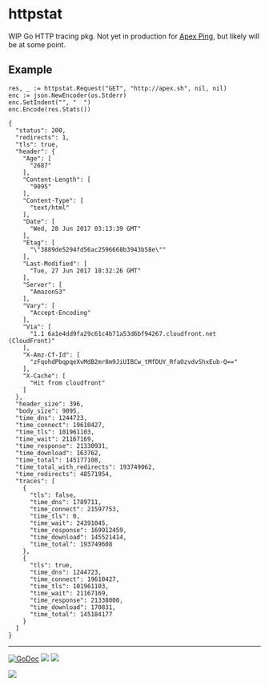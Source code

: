 # httpstat

WIP Go HTTP tracing pkg. Not yet in production for [Apex Ping](https://apex.sh/ping/), but likely will be at some point.

## Example

```
res, _ := httpstat.Request("GET", "http://apex.sh", nil, nil)
enc := json.NewEncoder(os.Stderr)
enc.SetIndent("", "  ")
enc.Encode(res.Stats())
```

```
{
  "status": 200,
  "redirects": 1,
  "tls": true,
  "header": {
    "Age": [
      "2687"
    ],
    "Content-Length": [
      "9095"
    ],
    "Content-Type": [
      "text/html"
    ],
    "Date": [
      "Wed, 28 Jun 2017 03:13:39 GMT"
    ],
    "Etag": [
      "\"3889de5294fd56ac2596668b3943b58e\""
    ],
    "Last-Modified": [
      "Tue, 27 Jun 2017 18:32:26 GMT"
    ],
    "Server": [
      "AmazonS3"
    ],
    "Vary": [
      "Accept-Encoding"
    ],
    "Via": [
      "1.1 6a1e4dd9fa29c61c4b71a53d6bf94267.cloudfront.net (CloudFront)"
    ],
    "X-Amz-Cf-Id": [
      "zFqohdPbqpqeXvMdB2mr8m9JiUIBCw_tMfDUY_RfaOzvdvShxEub-Q=="
    ],
    "X-Cache": [
      "Hit from cloudfront"
    ]
  },
  "header_size": 396,
  "body_size": 9095,
  "time_dns": 1244723,
  "time_connect": 19610427,
  "time_tls": 101961103,
  "time_wait": 21167169,
  "time_response": 21330931,
  "time_download": 163762,
  "time_total": 145177108,
  "time_total_with_redirects": 193749062,
  "time_redirects": 48571954,
  "traces": [
    {
      "tls": false,
      "time_dns": 1789711,
      "time_connect": 21597753,
      "time_tls": 0,
      "time_wait": 24391045,
      "time_response": 169912459,
      "time_download": 145521414,
      "time_total": 193749608
    },
    {
      "tls": true,
      "time_dns": 1244723,
      "time_connect": 19610427,
      "time_tls": 101961103,
      "time_wait": 21167169,
      "time_response": 21338000,
      "time_download": 170831,
      "time_total": 145184177
    }
  ]
}
```

---

[![GoDoc](https://godoc.org/github.com/apex/httpstat?status.svg)](https://godoc.org/github.com/apex/httpstat)
![](https://img.shields.io/badge/license-MIT-blue.svg)
![](https://img.shields.io/badge/status-stable-green.svg)

<a href="https://apex.sh"><img src="http://tjholowaychuk.com:6000/svg/sponsor"></a>
